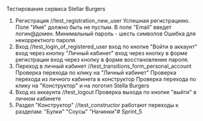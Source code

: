 Тестирование сервиса Stellar Burgers 
1. Регистрация //test_registration_new_user
Успешная регистрацияю. Поле "Имя" должно быть не пустым. В поле "Email" введет логин@домен. Минимальный пароль - шесть символов
Ошибка для некорректного пароля.
2. Вход //test_login_of_registered_user
вход по кнопке "Войти в аккаунт"
вход через кнопку "Личный кабинет"
вход через кнопку в форме регистрации
вход через кнопку в форме восстановление пароля.
3. Переход в личный кабинет //test_transitions_form_personal_account
Проверка перехода по клику на "Личный кабинет"
Проверка перехода из личного кабинета в конструктор
Проверка перехода по клику на "Конструктор" и на логотип Stella Burgers
4. Вход из аккаунта //test_logout
Проверка выхода по кнопке "выйти" в личном кабинете
5. Раздел "Конструктор" //test_constructor работают переходы к разделам:
"Булки"
"Соусы"
"Начинки"# Sprint_5
